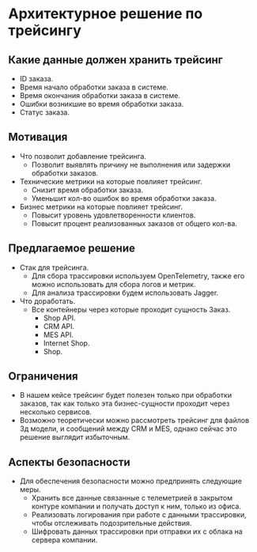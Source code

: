 # Архитектурное решение по трейсингу

## Какие данные должен хранить трейсинг

- ID заказа.
- Время начало обработки заказа в системе.
- Время окончания обработки заказа в системе.
- Ошибки возникшие во время обработки заказа.
- Статус заказа.

## Мотивация

- Что позволит добавление трейсинга.
  - Позволит выявлять причину не выполнения или задержки обработки заказов.
- Технические метрики на которые повлияет трейсинг.
  - Снизит время обработки заказа.
  - Уменьшит кол-во ошибок во время обработки заказа.
- Бизнес метрики на которые повлияет трейсинг.
  - Повысит уровень удовлетворенности клиентов.
  - Повысит процент реализованных заказов от общего кол-ва.

## Предлагаемое решение

- Стак для трейсинга.
  - Для сбора трассировки используем OpenTelemetry, также его можно использовать для сбора логов и метрик.
  - Для анализа трассировки будем использовать Jagger.
- Что доработать.
  - Все контейнеры через которые проходит сущность Заказ.
    - Shop API.
    - CRM API.
    - MES API.
    - Internet Shop.
    - Shop.

## Ограничения

- В нашем кейсе трейсинг будет полезен только при обработки заказов, так как только эта бизнес-сущности проходит через несколько сервисов.
- Возможно теоретически можно рассмотреть трейсинг для файлов 3д модели, и сообщений между CRM и MES, однако сейчас это решение выглядит избыточным.

## Аспекты безопасности

- Для обеспечения безопасности можно предпринять следующие меры.
  - Хранить все данные связанные с телеметрией в закрытом контуре компании и получать доступ к ним, только из офиса.
  - Реализовать логирования при работе с данными трассировки, чтобы отслеживать подозрительные действия.
  - Шифровать данных трассировки при отправки их с облака на сервера компании.
